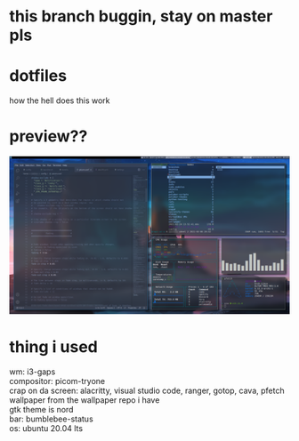 # this branch buggin, stay on master pls

# dotfiles
how the hell does this work

# preview??
**![ooga](https://raw.githubusercontent.com/rethinkingrn/dotfiles/main/previews/preview1.png)**

# thing i used

wm: i3-gaps\
compositor: picom-tryone\
crap on da screen: alacritty,  visual studio code, ranger, gotop, cava, pfetch\
wallpaper from the wallpaper repo i have \
gtk theme is nord \
bar: bumblebee-status\
os: ubuntu 20.04 lts
